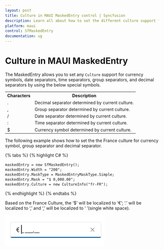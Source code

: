 ```yaml
---
layout: post
title: Culture in MAUI MaskedEntry control | Syncfusion
description: Learn all about how to set the different culture support for currency symbols, date, time, decimal, and group separators in the MaskedEntry control.
platform: maui
control: SfMaskedEntry
documentation: ug
---
```


# Culture in MAUI MaskedEntry

The MaskedEntry allows you to set any `Culture` support for currency symbols, date separators, time separators, group separators, and decimal separators by using the below special symbols.

<table>
<tr>
<th>
Characters</th><th>
Description</th>
</tr>
<tr>
<td>
.
</td>
<td>
Decimal separator determined by current culture.
</td>
</tr>
<tr>
<td>
,
</td>
<td>
Group separator determined by current culture.
</td>
</tr>
<tr>
<td>
/
</td>
<td>
Date separator determined by current culture.
</td>
</tr>
<tr>
<td>
:
</td>
<td>
Time separator determined by current culture.
</td>
</tr>
<tr>
<td>
$
</td>
<td>
Currency symbol determined by current culture.
</td>
</tr>
</table>

The following example shows how to set the the France culture for currency symbol, group separator and decimal separator.

{% tabs %}
{% highlight C# %}

    maskedEntry = new SfMaskedEntry();
    maskedEntry.Width = "200";
    maskedEntry.MaskType = MaskedEntryMaskType.Simple;
    maskedEntry.Mask = "$ 0,000.00";
    maskedEntry.Culture = new CultureInfo("fr-FR"); 

{% endhighlight %}
{% endtabs %}

Based on the France Culture, the ‘$’ will be localized to ‘€’; ‘.’ will be localized to ‘,’ and ‘,’ will be localized to ‘ ‘(single white space).

![MAUI MaskedEntry culture](MaskedEntry_Images/maui_masked_entry_culture.gif)